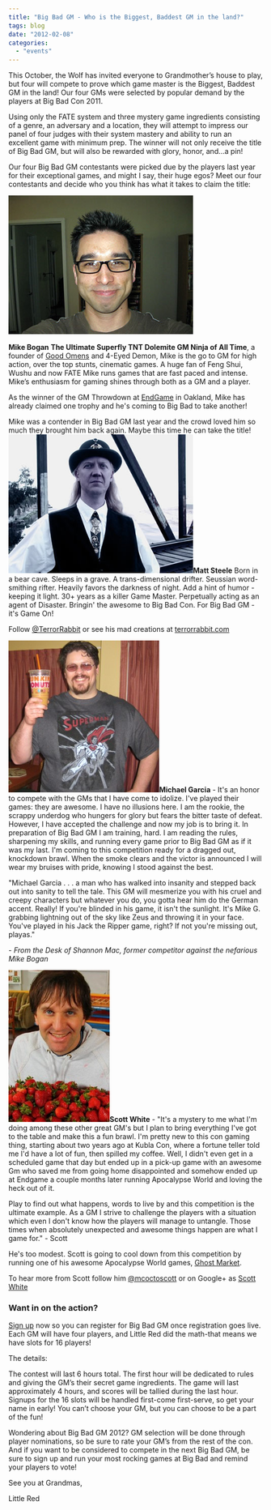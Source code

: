 ```yaml
---
title: "Big Bad GM - Who is the Biggest, Baddest GM in the land?"
tags: blog
date: "2012-02-08"
categories: 
  - "events"
---
```


This October, the Wolf has invited everyone to Grandmother’s house to play, but four will compete to prove which game master is the Biggest, Baddest GM in the land! Our four GMs were selected by popular demand by the players at Big Bad Con 2011.

Using only the FATE system and three mystery game ingredients consisting of a genre, an adversary and a location, they will attempt to impress our panel of four judges with their system mastery and ability to run an excellent game with minimum prep. The winner will not only receive the title of Big Bad GM, but will also be rewarded with glory, honor, and…a pin!

Our four Big Bad GM contestants were picked due by the players last year for their exceptional games, and might I say, their huge egos? Meet our four contestants and decide who you think has what it takes to claim the title:

[![](/images/mike.jpg "mike")](http://www.bigbadcon.com/wp-content/uploads/2011/02/mike.jpg)

**Mike Bogan** **The Ultimate Superfly TNT Dolemite GM Ninja of All Time**, a founder of [Good Omens](http://www.goodomensgames.com/) and 4-Eyed Demon, Mike is the go to GM for high action, over the top stunts, cinematic games. A huge fan of Feng Shui, Wushu and now FATE Mike runs games that are fast paced and intense. Mike’s enthusiasm for gaming shines through both as a GM and a player.

As the winner of the GM Throwdown at [EndGame](http://www.endgameoakland.com/) in Oakland, Mike has already claimed one trophy and he's coming to Big Bad to take another!

Mike was a contender in Big Bad GM last year and the crowd loved him so much they brought him back again. Maybe this time he can take the title! [![Matt Steele](/images/matt.jpg "Matt Steele")](../wp-content/uploads/2011/02/matt.jpg)**Matt Steele** Born in a bear cave. Sleeps in a grave. A trans-dimensional drifter. Seussian word-smithing rifter. Heavily favors the darkness of night. Add a hint of humor - keeping it light. 30+ years as a killer Game Master. Perpetually acting as an agent of Disaster. Bringin' the awesome to Big Bad Con. For Big Bad GM - it's Game On!

Follow [@TerrorRabbit](http://twitter.com/#%21/TerrorRabbit) or see his mad creations at [terrorrabbit.com](http://terrorrabbit.com/)

[![](/images/Staythirstymyfriends-298x300.jpg "Michael Garcia")](http://www.bigbadcon.com/wp-content/uploads/2012/02/Staythirstymyfriends.jpg)**Michael Garcia** - It's an honor to compete with the GMs that I have come to idolize. I've played their games: they are awesome. I have no illusions here. I am the rookie, the scrappy underdog who hungers for glory but fears the bitter taste of defeat. However, I have accepted the challenge and now my job is to bring it. In preparation of Big Bad GM I am training, hard. I am reading the rules, sharpening my skills, and running every game prior to Big Bad GM as if it was my last. I'm coming to this competition ready for a dragged out, knockdown brawl. When the smoke clears and the victor is announced I will wear my bruises with pride, knowing I stood against the best.

"Michael Garcia . . . a man who has walked into insanity and stepped back out into sanity to tell the tale. This GM will mesmerize you with his cruel and creepy characters but whatever you do, you gotta hear him do the German accent. Really! If you're blinded in his game, it isn't the sunlight. It's Mike G. grabbing lightning out of the sky like Zeus and throwing it in your face. You've played in his Jack the Ripper game, right? If not you're missing out, playas."

\- _From the Desk of Shannon Mac, former competitor against the nefarious Mike Bogan_

[![](/images/32285_117807314926066_100000903931948_95822_2348231_n-200x300.jpg "Scott!")](http://www.bigbadcon.com/wp-content/uploads/2012/02/32285_117807314926066_100000903931948_95822_2348231_n.jpg)**Scott White** - "It's a mystery to me what I'm doing among these other great GM's but I plan to bring everything I've got to the table and make this a fun brawl. I'm pretty new to this con gaming thing, starting about two years ago at Kubla Con, where a fortune teller told me I'd have a lot of fun, then spilled my coffee. Well, I didn't even get in a scheduled game that day but ended up in a pick-up game with an awesome Gm who saved me from going home disappointed and somehow ended up at Endgame a couple months later running Apocalypse World and loving the heck out of it.

Play to find out what happens, words to live by and this competition is the ultimate example. As a GM I strive to challenge the players with a situation which even I don't know how the players will manage to untangle. Those times when absolutely unexpected and awesome things happen are what I game for." - Scott

He's too modest. Scott is going to cool down from this competition by running one of his awesome Apocalypse World games, [Ghost Market](http://www.bigbadcon.com/events/ghost-market/ "Ghost Market").

To hear more from Scott follow him [@mcoctoscott](https://twitter.com/#!/mcoctoscott "MC Octoscott") or on Google+ as [Scott White](https://plus.google.com/u/0/101114126237721414196/posts "Scott White")

### Want in on the action?

[Sign up](http://www.bigbadcon.com/?page_id=17) now so you can register for Big Bad GM once registration goes live. Each GM will have four players, and Little Red did the math-that means we have slots for 16 players!

The details:

The contest will last 6 hours total. The first hour will be dedicated to rules and giving the GM’s their secret game ingredients. The game will last approximately 4 hours, and scores will be tallied during the last hour. Signups for the 16 slots will be handled first-come first-serve, so get your name in early! You can’t choose your GM, but you can choose to be a part of the fun!

Wondering about Big Bad GM 2012? GM selection will be done through player nominations, so be sure to rate your GM’s from the rest of the con. And if you want to be considered to compete in the next Big Bad GM, be sure to sign up and run your most rocking games at Big Bad and remind your players to vote!

See you at Grandmas,

Little Red
